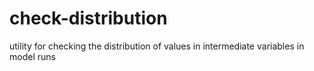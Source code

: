 # check-distribution
utility for checking the distribution of values in intermediate variables in model runs
